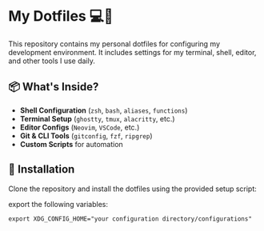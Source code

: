 # My Dotfiles  💻🌸

This repository contains my personal dotfiles for configuring my development environment. It includes settings for my terminal, shell, editor, and other tools I use daily.

## 📦 What's Inside?
- **Shell Configuration** (`zsh`, `bash`, `aliases`, `functions`)
- **Terminal Setup** (`ghostty`, `tmux`, `alacritty`, etc.)
- **Editor Configs** (`Neovim`, `VSCode`, etc.)
- **Git & CLI Tools** (`gitconfig`, `fzf`, `ripgrep`)
- **Custom Scripts** for automation

## 🚀 Installation
Clone the repository and install the dotfiles using the provided setup script:

export the following variables:

```export XDG_CONFIG_HOME="your configuration directory/configurations"```